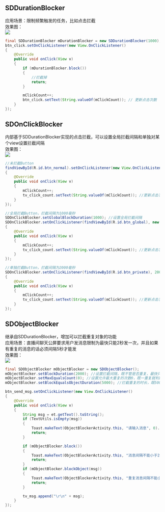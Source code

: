 ## SDDurationBlocker
应用场景：限制频繁触发的任务，比如点击拦截<br>
效果图：<br>
![](http://thumbsnap.com/i/5qKc2b3v.gif?0815)<br>
```java
final SDDurationBlocker mDurationBlocker = new SDDurationBlocker(1000); //设置拦截间隔为1000
btn_click.setOnClickListener(new View.OnClickListener()
{
    @Override
    public void onClick(View v)
    {
        if (mDurationBlocker.block())
        {
            //拦截掉
            return;
        }

        mClickCount++;
        btn_click.setText(String.valueOf(mClickCount)); // 更新点击次数
    }
});
```
## SDOnClickBlocker
内部基于SDDurationBlocker实现的点击拦截，可以设置全局拦截间隔和单独对某个view设置拦截间隔<br>
效果图：<br>
![](http://thumbsnap.com/i/iUZuaXlg.gif?0815)<br>
```java
//未拦截Button
findViewById(R.id.btn_normal).setOnClickListener(new View.OnClickListener()
{
    @Override
    public void onClick(View v)
    {
        mClickCount++;
        tv_click_count.setText(String.valueOf(mClickCount)); //更新点击次数
    }
});

//全局拦截Button，拦截间隔为1000毫秒
SDOnClickBlocker.setGlobalBlockDuration(1000); //设置全局拦截间隔
SDOnClickBlocker.setOnClickListener(findViewById(R.id.btn_global), new View.OnClickListener()
{
    @Override
    public void onClick(View v)
    {
        mClickCount++;
        tv_click_count.setText(String.valueOf(mClickCount)); //更新点击次数
    }
});

//单独拦截Button，拦截间隔为2000毫秒
SDOnClickBlocker.setOnClickListener(findViewById(R.id.btn_private), 2000, new View.OnClickListener()
{
    @Override
    public void onClick(View v)
    {
        mClickCount++;
        tv_click_count.setText(String.valueOf(mClickCount)); //更新点击次数
    }
});
```
## SDObjectBlocker
继承自SDDurationBlocker，增加可以拦截重复对象的功能<br>
应用场景：直播间聊天公屏要求用户发消息限制为最快只能2秒发一次，并且如果有重复的消息的话必须间隔5秒才能发<br>
效果图：<br>
![](http://thumbsnap.com/i/KXXZyARA.gif?0815)<br>
```java
final SDObjectBlocker mObjectBlocker = new SDObjectBlocker();
mObjectBlocker.setBlockDuration(2000); //设置拦截间隔，既不管是否重复，最快只能2000毫秒触发一次
mObjectBlocker.setMaxEqualsCount(0); //设置允许最大重复的次数0，既一重复就判断和上一次重复之间的时长
mObjectBlocker.setBlockEqualsObjectDuration(5000); //拦截重复的时长，既5000毫秒内不允许有重复的

btn_send_msg.setOnClickListener(new View.OnClickListener()
{
    @Override
    public void onClick(View v)
    {
        String msg = et.getText().toString();
        if (TextUtils.isEmpty(msg))
        {
            Toast.makeText(ObjectBlockerActivity.this, "请输入消息", 0).show();
            return;
        }

        if (mObjectBlocker.block())
        {
            Toast.makeText(ObjectBlockerActivity.this, "消息间隔不能小于2秒", 0).show();
            return;
        }
        if (mObjectBlocker.blockObject(msg))
        {
            Toast.makeText(ObjectBlockerActivity.this, "重复消息间隔不能小于5秒", 0).show();
            return;
        }

        tv_msg.append("\r\n" + msg);
    }
});
```
